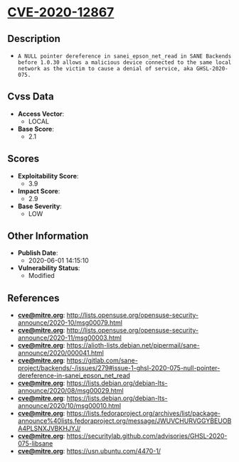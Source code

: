 
# [CVE-2020-12867](http://lists.opensuse.org/opensuse-security-announce/2020-10/msg00079.html)

## Description

- `A NULL pointer dereference in sanei_epson_net_read in SANE Backends before 1.0.30 allows a malicious device connected to the same local network as the victim to cause a denial of service, aka GHSL-2020-075.`

## Cvss Data

- **Access Vector**:
  - LOCAL
- **Base Score**:
  - 2.1

## Scores

- **Exploitability Score**:
  - 3.9
- **Impact Score**:
  - 2.9
- **Base Severity**:
  - LOW

## Other Information

- **Publish Date**:
  - 2020-06-01 14:15:10
- **Vulnerability Status**:
  - Modified

## References

- **cve@mitre.org**: http://lists.opensuse.org/opensuse-security-announce/2020-10/msg00079.html
- **cve@mitre.org**: http://lists.opensuse.org/opensuse-security-announce/2020-11/msg00003.html
- **cve@mitre.org**: https://alioth-lists.debian.net/pipermail/sane-announce/2020/000041.html
- **cve@mitre.org**: https://gitlab.com/sane-project/backends/-/issues/279#issue-1-ghsl-2020-075-null-pointer-dereference-in-sanei_epson_net_read
- **cve@mitre.org**: https://lists.debian.org/debian-lts-announce/2020/08/msg00029.html
- **cve@mitre.org**: https://lists.debian.org/debian-lts-announce/2020/10/msg00010.html
- **cve@mitre.org**: https://lists.fedoraproject.org/archives/list/package-announce%40lists.fedoraproject.org/message/JWUVCHURVGGYBEUOBA4PLSNXJVBKHJYJ/
- **cve@mitre.org**: https://securitylab.github.com/advisories/GHSL-2020-075-libsane
- **cve@mitre.org**: https://usn.ubuntu.com/4470-1/
